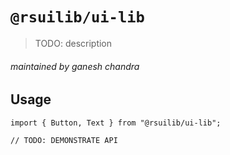 # `@rsuilib/ui-lib`

> TODO: description

###### maintained by ganesh chandra

## Usage

```
import { Button, Text } from "@rsuilib/ui-lib";

// TODO: DEMONSTRATE API
```
